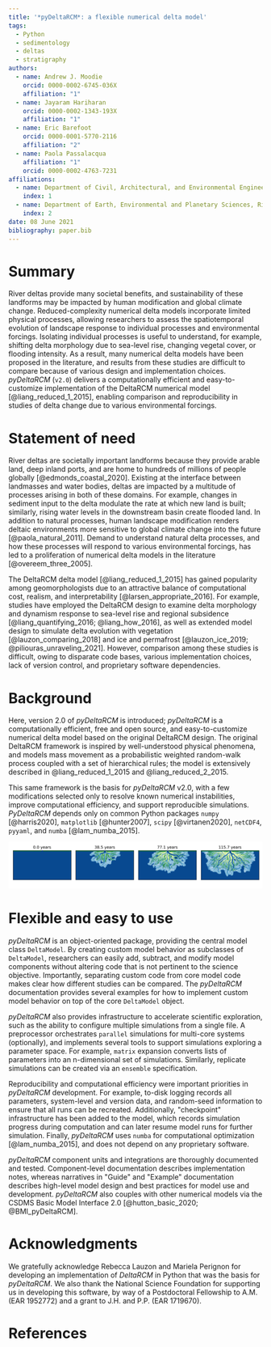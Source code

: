 ```yaml
---
title: '*pyDeltaRCM*: a flexible numerical delta model'
tags:
  - Python
  - sedimentology
  - deltas
  - stratigraphy
authors:
  - name: Andrew J. Moodie
    orcid: 0000-0002-6745-036X
    affiliation: "1"
  - name: Jayaram Hariharan
    orcid: 0000-0002-1343-193X
    affiliation: "1"
  - name: Eric Barefoot
    orcid: 0000-0001-5770-2116
    affiliation: "2"
  - name: Paola Passalacqua
    affiliation: "1"
    orcid: 0000-0002-4763-7231
affiliations:
  - name: Department of Civil, Architectural, and Environmental Engineering, University of Texas at Austin, Austin, TX, USA
    index: 1
  - name: Department of Earth, Environmental and Planetary Sciences, Rice University, Houston, TX, USA
    index: 2
date: 08 June 2021
bibliography: paper.bib
---
```


# Summary

River deltas provide many societal benefits, and sustainability of these landforms may be impacted by human modification and global climate change.
Reduced-complexity numerical delta models incorporate limited physical processes, allowing researchers to assess the spatiotemporal evolution of landscape response to individual processes and environmental forcings.
Isolating individual processes is useful to understand, for example, shifting delta morphology due to sea-level rise, changing vegetal cover, or flooding intensity.
As a result, many numerical delta models have been proposed in the literature, and results from these studies are difficult to compare because of various design and implementation choices.
*pyDeltaRCM* (`v2.0`) delivers a computationally efficient and easy-to-customize implementation of the DeltaRCM numerical model [@liang_reduced_1_2015], enabling comparison and reproducibility in studies of delta change due to various environmental forcings.


# Statement of need

River deltas are societally important landforms because they provide arable land, deep inland ports, and are home to hundreds of millions of people globally [@edmonds_coastal_2020].
Existing at the interface between landmasses and water bodies, deltas are impacted by a multitude of processes arising in both of these domains.
For example, changes in sediment input to the delta modulate the rate at which new land is built; similarly, rising water levels in the downstream basin create flooded land.
In addition to natural processes, human landscape modification renders deltaic environments more sensitive to global climate change into the future [@paola_natural_2011].
Demand to understand natural delta processes, and how these processes will respond to various  environmental forcings, has led to a proliferation of numerical delta models in the literature [@overeem_three_2005].

The DeltaRCM delta model [@liang_reduced_1_2015] has gained popularity among geomorphologists due to an attractive balance of computational cost, realism, and interpretability [@larsen_appropriate_2016].
For example, studies have employed the DeltaRCM design to examine delta morphology and dynamism response to sea-level rise and regional subsidence [@liang_quantifying_2016; @liang_how_2016], as well as extended model design to simulate delta evolution with vegetation [@lauzon_comparing_2018] and ice and permafrost [@lauzon_ice_2019; @piliouras_unraveling_2021].
However, comparison among these studies is difficult, owing to disparate code bases, various implementation choices, lack of version control, and proprietary software dependencies.


# Background

Here, version 2.0 of *pyDeltaRCM* is introduced; *pyDeltaRCM* is a computationally efficient, free and open source, and easy-to-customize numerical delta model based on the original DeltaRCM design.
The original DeltaRCM framework is inspired by well-understood physical phenomena, and models mass movement as a probabilistic weighted random-walk process coupled with a set of hierarchical rules; the model is extensively described in @liang_reduced_1_2015 and @liang_reduced_2_2015.

This same framework is the basis for *pyDeltaRCM* v2.0, with a few modifications selected only to resolve known numerical instabilities, improve computational efficiency, and support reproducible simulations.
*PyDeltaRCM* depends only on common Python packages `numpy` [@harris2020], `matplotlib` [@hunter2007], `scipy` [@virtanen2020], `netCDF4`, `pyyaml`, and `numba` [@lam_numba_2015].

![Simulation with *pyDeltaRCM* v2.0, default parameter set, and random `seed: 10151919`. Simulation was run for 4000 timesteps, and assumes 10 days of bankfull discharge per year; computational time was \~2 hours. \label{fig:timeseries}](figures/timeseries.png)


# Flexible and easy to use

*pyDeltaRCM* is an object-oriented package, providing the central model class `DeltaModel`.
By creating custom model behavior as subclasses of `DeltaModel`, researchers can easily add, subtract, and modify model components without altering code that is not pertinent to the science objective.
Importantly, separating custom code from core model code makes clear how different studies can be compared.
The *pyDeltaRCM* documentation provides several examples for how to implement custom model behavior on top of the core `DeltaModel` object.

*pyDeltaRCM* also provides infrastructure to accelerate scientific exploration, such as the ability to configure multiple simulations from a single file.
A preprocessor orchestrates `parallel` simulations for multi-core systems (optionally), and implements several tools to support simulations exploring a parameter space.
For example, `matrix` expansion converts lists of parameters into an n-dimensional set of simulations.
Similarly, replicate simulations can be created via an `ensemble` specification.

Reproducibility and computational efficiency were important priorities in *pyDeltaRCM* development.
For example, to-disk logging records all parameters, system-level and version data, and random-seed information to ensure that all runs can be recreated.
Additionally, "checkpoint" infrastructure has been added to the model, which records simulation progress during computation and can later resume model runs for further simulation.
Finally, *pyDeltaRCM* uses `numba` for computational optimization [@lam_numba_2015], and does not depend on any proprietary software.

*pyDeltaRCM* component units and integrations are thoroughly documented and tested.
Component-level documentation describes implementation notes, whereas narratives in "Guide" and "Example" documentation describes high-level model design and best practices for model use and development.
*pyDeltaRCM* also couples with other numerical models via the CSDMS Basic Model Interface 2.0 [@hutton_basic_2020; @BMI_pyDeltaRCM].


# Acknowledgments

We gratefully acknowledge Rebecca Lauzon and Mariela Perignon for developing an implementation of *DeltaRCM* in Python that was the basis for *pyDeltaRCM*. 
We also thank the National Science Foundation for supporting us in developing this software, by way of a Postdoctoral Fellowship to A.M. (EAR 1952772) and a grant to J.H. and P.P. (EAR 1719670).


# References